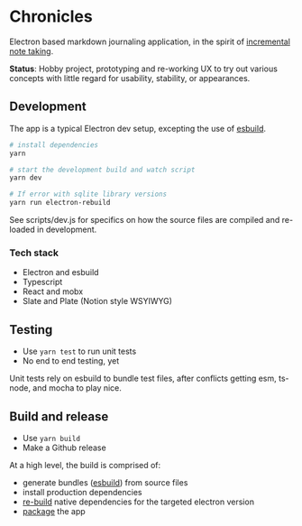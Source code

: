 # Chronicles

Electron based markdown journaling application, in the spirit of [incremental note taking][incr-notes].

**Status**: Hobby project, prototyping and re-working UX to try out various concepts with little regard for usability, stability, or appearances.

## Development

The app is a typical Electron dev setup, excepting the use of [esbuild][1].

```bash
# install dependencies
yarn

# start the development build and watch script
yarn dev

# If error with sqlite library versions
yarn run electron-rebuild
```

See scripts/dev.js for specifics on how the source files are compiled and re-loaded in development.

### Tech stack

- Electron and esbuild
- Typescript
- React and mobx
- Slate and Plate (Notion style WSYIWYG)

## Testing

- Use `yarn test` to run unit tests
- No end to end testing, yet

Unit tests rely on esbuild to bundle test files, after conflicts getting esm, ts-node, and mocha to play nice.

## Build and release

- Use `yarn build`
- Make a Github release

At a high level, the build is comprised of:

- generate bundles ([esbuild][1]) from source files
- install production dependencies
- [re-build][2] native dependencies for the targeted electron version
- [package][3] the app

[1]: https://esbuild.github.io
[2]: https://github.com/electron/electron-rebuild
[3]: https://github.com/electron/electron-packager
[incr-notes]: https://thesephist.com/posts/inc/
